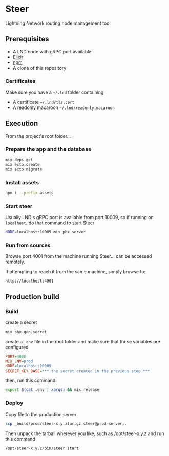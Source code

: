# Steer

Lightning Network routing node management tool

## Prerequisites

- A LND node with gRPC port available
- [Elixir](https://elixir-lang.org/install.html#gnulinux)
- [npm](https://linuxconfig.org/install-npm-on-linux)
- A clone of this repository

### Certificates

Make sure you have a `~/.lnd` folder containing

- A certificate `~/.lnd/tls.cert`
- A readonly macaroon `~/.lnd/readonly.macaroon`

## Execution

From the project's root folder...

### Prepare the app and the database

```bash
mix deps.get
mix ecto.create
mix ecto.migrate
```

### Install assets

```bash
npm i --prefix assets
```

### Start steer

Usually LND's gRPC port is available from port 10009, so if running on
`localhost`, do that command to start Steer

```bash
NODE=localhost:10009 mix phx.server
```

### Run from sources

Browse port 4001 from the machine running Steer... can be accessed remotely.

If attempting to reach it from the same machine, simply browse to:

`http://localhost:4001`

## Production build

### Build

create a secret

```bash
mix phx.gen.secret
```

create a `.env` file in the root folder and make sure that those variables are configured

```ini
PORT=4000
MIX_ENV=prod
NODE=localhost:10009
SECRET_KEY_BASE=*** the secret created in the previous step ***
```

then, run this command.

```bash
export $(cat .env | xargs) && mix release
```

### Deploy

Copy file to the production server

```bash
scp _build/prod/steer-x.y.ztar.gz steer@prod-server:.
```

Then unpack the tarball wherever you like, such as /opt/steer-x.y.z and run this command

```bash
/opt/steer-x.y.z/bin/steer start
```